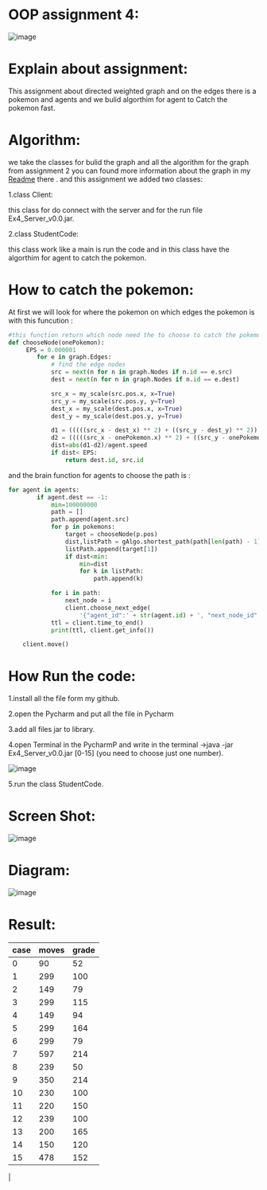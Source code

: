 # OOP assignment 4:

![image](https://user-images.githubusercontent.com/86603326/148660545-c8aa9df8-93d7-41b1-a01c-50e61cfac18a.png)

# Explain about assignment:
This assignment about directed weighted graph and on the edges there is a pokemon and agents and we bulid algorthim for agent to Catch the pokemon fast.
# Algorithm:
we take the classes for bulid the graph and all the algorithm for the graph from assignment 2 you can found more information  about the graph in my [Readme](https://github.com/IbrahemHurani/OOP_Ex3_ariel) there .
and this assignment we added two classes:

1.class Client:

this class for do connect with the server and for the run file Ex4_Server_v0.0.jar.

2.class StudentCode:

this class work like a main is run the code and in this class have the algorthim for agent to catch the pokemon.

# How to catch the pokemon:
At first we will look for where the pokemon on which edges the pokemon is with this funcution :
```python
#this function return which node need the to choose to catch the pokemon through the postion of the pokemon.
def chooseNode(onePokemon):
     EPS = 0.000001
        for e in graph.Edges:
            # find the edge nodes
            src = next(n for n in graph.Nodes if n.id == e.src)
            dest = next(n for n in graph.Nodes if n.id == e.dest)

            src_x = my_scale(src.pos.x, x=True)
            src_y = my_scale(src.pos.y, y=True)
            dest_x = my_scale(dest.pos.x, x=True)
            dest_y = my_scale(dest.pos.y, y=True)

            d1 = (((((src_x - dest_x) ** 2) + ((src_y - dest_y) ** 2)) ** 0.5))
            d2 = (((((src_x - onePokemon.x) ** 2) + ((src_y - onePokemon.y) ** 2)) ** 0.5)) + (((((dest_x - onePokemon.x) ** 2) + ((dest_y - onePokemon.y) ** 2)) ** 0.5))
            dist=abs(d1-d2)/agent.speed
            if dist< EPS:
                return dest.id, src.id
```
and the brain function for agents to choose the path is :
```python
for agent in agents:
        if agent.dest == -1:
            min=100000000
            path = []
            path.append(agent.src)
            for p in pokemons:
                target = chooseNode(p.pos)
                dist,listPath = gAlgo.shortest_path(path[len(path) - 1], target[0])
                listPath.append(target[1])
                if dist<min:
                    min=dist
                    for k in listPath:
                        path.append(k)

            for i in path:
                next_node = i
                client.choose_next_edge(
                    '{"agent_id":' + str(agent.id) + ', "next_node_id":' + str(next_node) + '}')
            ttl = client.time_to_end()
            print(ttl, client.get_info())

    client.move()
 ```

# How Run the code:
1.install all the file form my github.

2.open the  Pycharm and put all the file in Pycharm

3.add all files jar to library.

4.open Terminal in the PycharmP and write in the terminal ->java -jar Ex4_Server_v0.0.jar [0-15] (you need to choose just one number).

![image](https://user-images.githubusercontent.com/86603326/148668312-d9793a00-af4b-406c-858d-3dd653b058e6.png)
 


5.run the class StudentCode.


# Screen Shot:
![image](https://user-images.githubusercontent.com/86603326/148668256-4ab72816-e779-43e8-935a-e7f655e17164.png)



# Diagram:
![image](https://user-images.githubusercontent.com/86603326/148668210-b0d4142b-75b6-48e1-ad42-ecc08db6c1dd.png)

# Result:

|case |  moves |  grade  |
|-----|--------|---------|
| 0   | 90     |   52    |
| 1   | 299    |   100   |
| 2   |  149   |   79    |
| 3   | 299    |   115   |
| 4   |  149   |    94   |
| 5   |  299   |  164    |
|  6  |  299   |  79     |
| 7   |   597  | 214     |
| 8   |  239   |   50    |
|9    |   350  |  214    |
| 10  |   230  |  100    |
| 11  |   220  |   150   |
|12   |  239   |   100   |
| 13  |  200   |  165    |
|14   |  150   |    120  |
|15   |  478   |  152    |
| 
